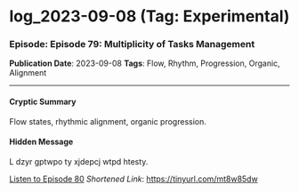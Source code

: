 # log_2023-09-08 (Tag: Experimental)

### Episode: Episode 79: Multiplicity of Tasks Management

**Publication Date**: 2023-09-08
**Tags**: Flow, Rhythm, Progression, Organic, Alignment

---

#### Cryptic Summary
Flow states, rhythmic alignment, organic progression.

#### Hidden Message
L dzyr gptwpo ty xjdepcj wtpd htesty.

[Listen to Episode 80](https://tinyurl.com/mt8w85dw)
*Shortened Link*: https://tinyurl.com/mt8w85dw
